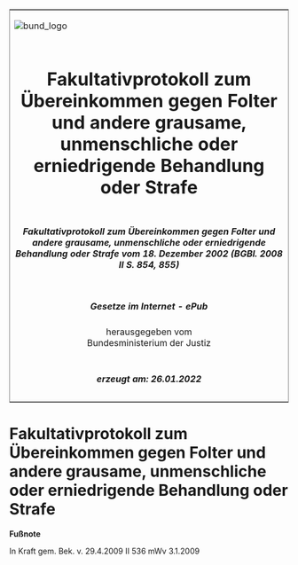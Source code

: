 <span id="DECKBLATT.html"></span>

<table border="0" frame="border" width="100%">

<tr valign="top">

<td align="left">

![bund\_logo](BfJ_2021_Web_de_de.gif)

</td>

<td align="right">

 

</td>

</tr>

<tr align="center" valign="middle">

<td colspan="2">

# Fakultativprotokoll zum Übereinkommen gegen Folter und andere grausame, unmenschliche oder erniedrigende Behandlung oder Strafe

</td>

</tr>

<tr align="center" valign="middle">

<td colspan="2">

##### Fakultativprotokoll zum Übereinkommen gegen Folter und andere grausame, unmenschliche oder erniedrigende Behandlung oder Strafe vom 18. Dezember 2002 (BGBl. 2008 II S. 854, 855)

</td>

</tr>

<tr align="center" valign="middle">

<td colspan="2">

  
  

##### Gesetze im Internet - ePub  
  
herausgegeben vom  
Bundesministerium der Justiz

</td>

</tr>

<tr align="center" valign="bottom">

<td colspan="2">

  
  

##### erzeugt am: 26.01.2022

</td>

</tr>

</table>

<span id="BJNR085520008.html"></span>

# Fakultativprotokoll zum Übereinkommen gegen Folter und andere grausame, unmenschliche oder erniedrigende Behandlung oder Strafe

<div>

  
**Fußnote**

<div class="jnhtml">

<div>

<div class="jurAbsatz">

In Kraft gem. Bek. v. 29.4.2009 II 536 mWv 3.1.2009

</div>

</div>

</div>

</div>
